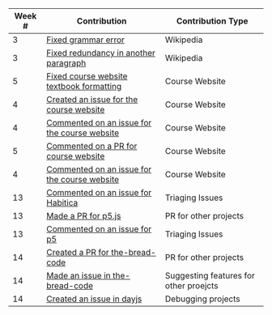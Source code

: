 | Week #  | Contribution        | Contribution Type  |
| ------- | ------------------- | ------------------ |
| 3       | [Fixed grammar error](https://en.wikipedia.org/w/index.php?title=John_Parascandola&diff=prev&oldid=824518823)     |  Wikipedia       |
| 3       | [Fixed redundancy in another paragraph](https://en.wikipedia.org/w/index.php?title=John_Parascandola&diff=prev&oldid=825153750)   | Wikipedia |
| 5       | [Fixed course website textbook formatting](https://github.com/joannakl/cs480_s18/pull/69)   |  Course Website   |
| 4       | [Created an issue for the course website](https://github.com/joannakl/cs480_s18/issues/22)   | Course Website |
| 4       | [Commented on an issue for the course website](https://github.com/joannakl/cs480_s18/issues/14)   | Course Website |
| 5       | [Commented on a PR for course website](https://github.com/joannakl/cs480_s18/pull/78)   | Course Website |
| 4       | [Commented on an issue for the course website](https://github.com/joannakl/cs480_s18/issues/32)   | Course Website |
| 13      | [Commented on an issue for Habitica](https://github.com/HabitRPG/habitica/issues/10294)  |  Triaging Issues |
| 13      | [Made a PR for p5.js](https://github.com/processing/p5.js/pull/2823)  |  PR for other projects |
| 13      | [Commented on an issue for p5](https://github.com/processing/p5.js/issues/2817)  |  Triaging Issues |
| 14      | [Created a PR for the-bread-code](https://github.com/hendricius/the-bread-code/pull/47)  | PR for other projects |
| 14      | [Made an issue in the-bread-code](https://github.com/hendricius/the-bread-code/issues/46)  | Suggesting features for other proejcts |
| 14      | [Created an issue in dayjs](https://github.com/xx45/dayjs/issues/82)  |  Debugging projects |
